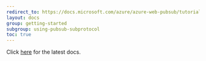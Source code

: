 ```yaml
---
redirect_to: https://docs.microsoft.com/azure/azure-web-pubsub/tutorial-subprotocol?tabs=javascript
layout: docs
group: getting-started
subgroup: using-pubsub-subprotocol
toc: true
---
```

Click [here](https://docs.microsoft.com/azure/azure-web-pubsub/tutorial-subprotocol?tabs=javascript) for the latest docs.
